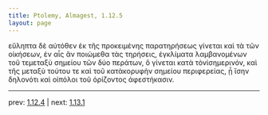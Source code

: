 ```yaml
---
title: Ptolemy, Almagest, 1.12.5
layout: page
---
```


εὔληπτα δὲ αὐτόθεν ἐκ τῆς προκειμένης παρατηρήσεως γίνεται καὶ τὰ τῶν οἰκήσεων, ἐν αἷς ἂν ποιώμεθα τὰς τηρήσεις, ἐγκλίματα λαμβανομένων τοῦ τεμεταξὺ σημείου τῶν δύο περάτων, ὃ γίνεται κατὰ τὸνἰσημερινόν, καὶ τῆς μεταξὺ τούτου τε καὶ τοῦ κατὰκορυφὴν σημείου περιφερείας, ᾗ ἴσην δηλονότι καὶ οἱπόλοι τοῦ ὁρίζοντος ἀφεστήκασιν.

---

prev: [1.12.4](../1.12.4/) | next: [1.13.1](../1.13.1/)

